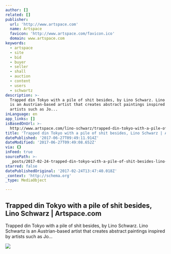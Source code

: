 ```yaml
---
author: []
related: []
publisher:
  url: 'http://www.artspace.com'
  name: Artspace
  favicon: 'http://www.artspace.com/favicon.ico'
  domain: www.artspace.com
keywords:
  - artspace
  - site
  - bid
  - buyer
  - seller
  - shall
  - auction
  - content
  - users
  - schwartz
description: >-
  Trapped din Tokyo with a pile of shit besides, by Lino Schwarz. Lino Schwartz
  is an Austrian-based artist that creates abstract paintings inspired by
  artists such as Jo...
inLanguage: en
app_links: []
isBasedOnUrl: >-
  http://www.artspace.com/lino-schwarz/trapped-din-tokyo-with-a-pile-of-shit-besides
title: 'Trapped din Tokyo with a pile of shit besides, Lino Schwarz | Artspace.com'
datePublished: '2017-06-27T09:49:11.914Z'
dateModified: '2017-06-27T09:49:08.652Z'
via: {}
inFeed: true
sourcePath: >-
  _posts/2017-02-24-trapped-din-tokyo-with-a-pile-of-shit-besides-lino-schwarz.md
starred: false
datePublishedOriginal: '2017-02-24T13:47:40.018Z'
_context: 'http://schema.org'
_type: MediaObject

---
```

<article style=""><h1>Trapped din Tokyo with a pile of shit besides, Lino Schwarz | Artspace.com</h1><p>Trapped din Tokyo with a pile of shit besides, by Lino Schwarz. Lino Schwartz is an Austrian-based artist that creates abstract paintings inspired by artists such as Jo...</p><img src="http://d5wt70d4gnm1t.cloudfront.net/media/a-s/artworks/lino-schwarz/33142-847682028922/lino-schwarz-trapped-din-tokyo-with-a-pile-of-shit-besides-320x240.jpg" /></article>